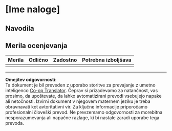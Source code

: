 <!--
CO_OP_TRANSLATOR_METADATA:
{
  "original_hash": "b5f62ec256c7e43e771f0d3b4e1a9130",
  "translation_date": "2025-08-28T14:19:09+00:00",
  "source_file": "lesson-template/assignment.md",
  "language_code": "sl"
}
-->
# [Ime naloge]

## Navodila

## Merila ocenjevanja

| Merila | Odlično | Zadostno | Potrebna izboljšava |
| ------- | -------- | -------- | ------------------- |
|         |          |          |                     |

---

**Omejitev odgovornosti**:  
Ta dokument je bil preveden z uporabo storitve za prevajanje z umetno inteligenco [Co-op Translator](https://github.com/Azure/co-op-translator). Čeprav si prizadevamo za natančnost, vas prosimo, da upoštevate, da lahko avtomatizirani prevodi vsebujejo napake ali netočnosti. Izvirni dokument v njegovem maternem jeziku je treba obravnavati kot avtoritativni vir. Za ključne informacije priporočamo profesionalni človeški prevod. Ne prevzemamo odgovornosti za morebitna nesporazumevanja ali napačne razlage, ki bi nastale zaradi uporabe tega prevoda.